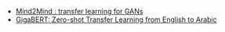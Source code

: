 - [Mind2Mind : transfer learning for GANs](https://arxiv.org/pdf/1906.11613v2.pdf)
- [GigaBERT: Zero-shot Transfer Learning from English to Arabic](https://arxiv.org/pdf/2004.14519v4.pdf)
